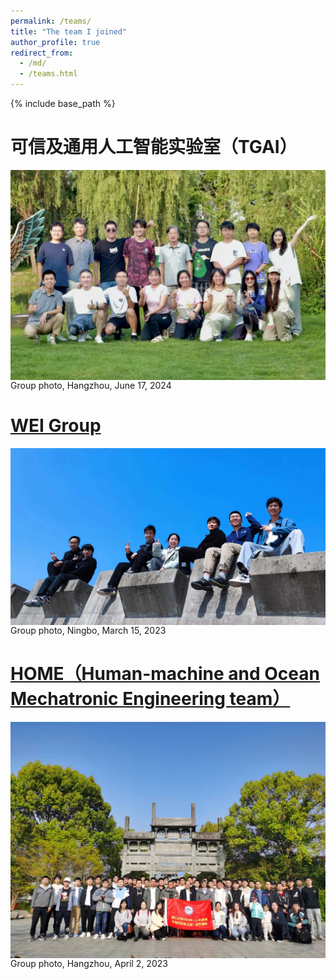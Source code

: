 ```yaml
---
permalink: /teams/
title: "The team I joined"
author_profile: true
redirect_from: 
  - /md/
  - /teams.html
---
```


{% include base_path %}

可信及通用人工智能实验室（TGAI）
======
<div style="display:flex;justify-content:center;">
   <img src="/images/TGAI.jpg" width="600" alt="Fig" style="margin:auto;">
</div>
Group photo, Hangzhou, June 17, 2024
<br>


[WEI Group](https://www.labxing.com/lab/2006/members)
======
<div style="display:flex;justify-content:center;">
   <img src="/images/WEI1.jpg" width="600" alt="Fig" style="margin:auto;">
</div>
Group photo, Ningbo, March 15, 2023
<br>
  
[HOME（Human-machine and Ocean Mechatronic Engineering team）](https://www.jdzj.com/zncd/about.html)
======
<div style="display:flex;justify-content:center;">
   <img src="/images/HOME.jpg" width="600" alt="Fig" style="margin:auto;">
</div>
Group photo, Hangzhou, April 2, 2023
<br>


